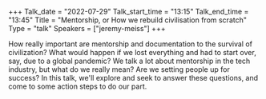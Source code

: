 +++
Talk_date = "2022-07-29"
Talk_start_time = "13:15"
Talk_end_time = "13:45"
Title = "Mentorship, or How we rebuild civilisation from scratch"
Type = "talk"
Speakers = ["jeremy-meiss"]
+++

How really important are mentorship and documentation to the survival of civilization? What would happen if we lost everything and had to start over, say, due to a global pandemic? We talk a lot about mentorship in the tech industry, but what do we really mean? Are we setting people up for success? In this talk, we'll explore and seek to answer these questions, and come to some action steps to do our part.
